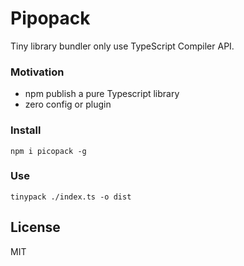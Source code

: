 # Pipopack

Tiny library bundler only use TypeScript Compiler API.

### Motivation

- npm publish a pure Typescript library
- zero config or plugin

### Install

```shell
npm i picopack -g
```

### Use

```shell
tinypack ./index.ts -o dist
```

## License

MIT

